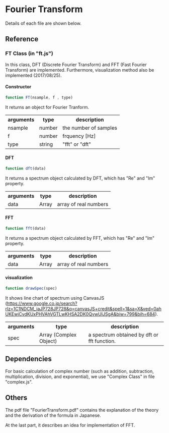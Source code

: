 # Fourier Transform
Details of each file are shown below.

## Reference
### FT Class (in "ft.js")
In this class, DFT (Discrete Fourier Transform) and FFT (Fast Fourier Transform) are implemented. Furthermore, visualization method also be implemented (2017/08/25).

#### Constructor

```js
function FT(nsample, f , type)
```

It returns an object for Fourier Tranform.
<table>
  <tr>
    <th>arguments</th><th>type</th><th>description</th>
  </tr>
  <tr>
    <td>nsample</td><td>number</td><td>the number of samples</td>
  </tr>
  <tr>
    <td>f</td><td>number</td><td>frquency [Hz]</td>
  </tr>
  <tr>
    <td>type</td><td>string</td><td>"fft" or "dft"</td>
  </tr>
</table>

#### DFT

```js
function dft(data)
```
It returns a spectrum object calculated by DFT, which has "Re" and "Im" property.
<table>
  <tr>
    <th>arguments</th><th>type</th><th>description</th>
  </tr>
  <tr>
    <td>data</td><td>Array</td><td>array of real numbers</td>
  </tr>
</table>

#### FFT

```js
function fft(data)
```
It returns a spectrum object calculated by FFT, which has "Re" and "Im" property.
<table>
  <tr>
    <th>arguments</th><th>type</th><th>description</th>
  </tr>
  <tr>
    <td>data</td><td>Array</td><td>array of real numbers</td>
  </tr>
</table>

#### visualization

```js
function drawSpec(spec)
```

It shows line chart of spectrum using CanvasJS (https://www.google.co.jp/search?rlz=1C1NDCM_jaJP728JP728&q=canvasJS+credit&spell=1&sa=X&ved=0ahUKEwiCvdKUxPHVAhVGTLwKHSA2DK0QvwUIJSgA&biw=799&bih=684).

<table>
  <tr>
    <th>arguments</th><th>type</th><th>description</th>
  </tr>
  <tr>
    <td>spec</td><td>Array (Complex Object)</td><td>a spectrum obtained by dft or fft function.</td>
  </tr>
</table>

## Dependencies
For basic calculation of complex number (such as addition, subtraction, multiplication, division, and exponential), we use "Complex Class" in file "complex.js".


## Others
The pdf file "FourierTransform.pdf" contains the explanation of the theory and the derivation of the formula in Japanese.

At the last part, it describes an idea for implementation of FFT.
